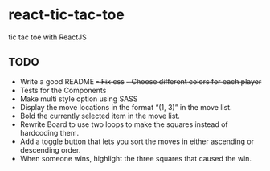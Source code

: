 # react-tic-tac-toe
tic tac toe with ReactJS

## TODO

- Write a good README 
~~- Fix css~~
~~- Choose different colors for each player~~
- Tests for the Components
- Make multi style option using SASS
- Display the move locations in the format “(1, 3)” in the move list.
- Bold the currently selected item in the move list.
- Rewrite Board to use two loops to make the squares instead of hardcoding them.
- Add a toggle button that lets you sort the moves in either ascending or descending order.
- When someone wins, highlight the three squares that caused the win.